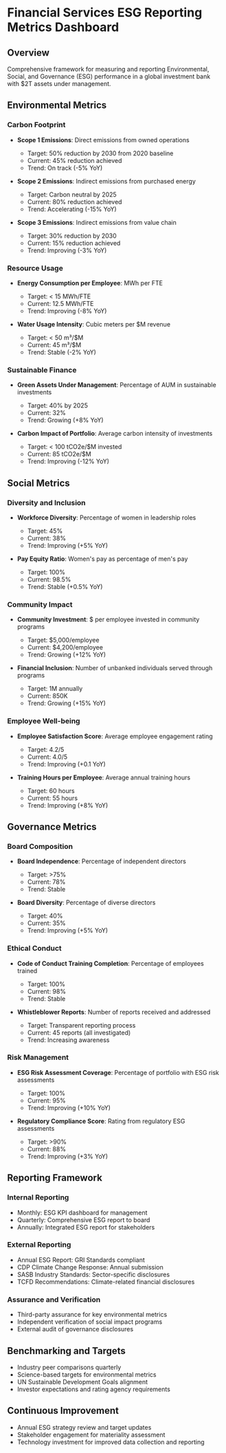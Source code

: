 # Financial Services ESG Reporting Metrics Dashboard

## Overview
Comprehensive framework for measuring and reporting Environmental, Social, and Governance (ESG) performance in a global investment bank with $2T assets under management.

## Environmental Metrics

### Carbon Footprint
- **Scope 1 Emissions**: Direct emissions from owned operations
  - Target: 50% reduction by 2030 from 2020 baseline
  - Current: 45% reduction achieved
  - Trend: On track (-5% YoY)

- **Scope 2 Emissions**: Indirect emissions from purchased energy
  - Target: Carbon neutral by 2025
  - Current: 80% reduction achieved
  - Trend: Accelerating (-15% YoY)

- **Scope 3 Emissions**: Indirect emissions from value chain
  - Target: 30% reduction by 2030
  - Current: 15% reduction achieved
  - Trend: Improving (-3% YoY)

### Resource Usage
- **Energy Consumption per Employee**: MWh per FTE
  - Target: < 15 MWh/FTE
  - Current: 12.5 MWh/FTE
  - Trend: Improving (-8% YoY)

- **Water Usage Intensity**: Cubic meters per $M revenue
  - Target: < 50 m³/$M
  - Current: 45 m³/$M
  - Trend: Stable (-2% YoY)

### Sustainable Finance
- **Green Assets Under Management**: Percentage of AUM in sustainable investments
  - Target: 40% by 2025
  - Current: 32%
  - Trend: Growing (+8% YoY)

- **Carbon Impact of Portfolio**: Average carbon intensity of investments
  - Target: < 100 tCO2e/$M invested
  - Current: 85 tCO2e/$M
  - Trend: Improving (-12% YoY)

## Social Metrics

### Diversity and Inclusion
- **Workforce Diversity**: Percentage of women in leadership roles
  - Target: 45%
  - Current: 38%
  - Trend: Improving (+5% YoY)

- **Pay Equity Ratio**: Women's pay as percentage of men's pay
  - Target: 100%
  - Current: 98.5%
  - Trend: Stable (+0.5% YoY)

### Community Impact
- **Community Investment**: $ per employee invested in community programs
  - Target: $5,000/employee
  - Current: $4,200/employee
  - Trend: Growing (+12% YoY)

- **Financial Inclusion**: Number of unbanked individuals served through programs
  - Target: 1M annually
  - Current: 850K
  - Trend: Growing (+15% YoY)

### Employee Well-being
- **Employee Satisfaction Score**: Average employee engagement rating
  - Target: 4.2/5
  - Current: 4.0/5
  - Trend: Improving (+0.1 YoY)

- **Training Hours per Employee**: Average annual training hours
  - Target: 60 hours
  - Current: 55 hours
  - Trend: Improving (+8% YoY)

## Governance Metrics

### Board Composition
- **Board Independence**: Percentage of independent directors
  - Target: >75%
  - Current: 78%
  - Trend: Stable

- **Board Diversity**: Percentage of diverse directors
  - Target: 40%
  - Current: 35%
  - Trend: Improving (+5% YoY)

### Ethical Conduct
- **Code of Conduct Training Completion**: Percentage of employees trained
  - Target: 100%
  - Current: 98%
  - Trend: Stable

- **Whistleblower Reports**: Number of reports received and addressed
  - Target: Transparent reporting process
  - Current: 45 reports (all investigated)
  - Trend: Increasing awareness

### Risk Management
- **ESG Risk Assessment Coverage**: Percentage of portfolio with ESG risk assessments
  - Target: 100%
  - Current: 95%
  - Trend: Improving (+10% YoY)

- **Regulatory Compliance Score**: Rating from regulatory ESG assessments
  - Target: >90%
  - Current: 88%
  - Trend: Improving (+3% YoY)

## Reporting Framework

### Internal Reporting
- Monthly: ESG KPI dashboard for management
- Quarterly: Comprehensive ESG report to board
- Annually: Integrated ESG report for stakeholders

### External Reporting
- Annual ESG Report: GRI Standards compliant
- CDP Climate Change Response: Annual submission
- SASB Industry Standards: Sector-specific disclosures
- TCFD Recommendations: Climate-related financial disclosures

### Assurance and Verification
- Third-party assurance for key environmental metrics
- Independent verification of social impact programs
- External audit of governance disclosures

## Benchmarking and Targets
- Industry peer comparisons quarterly
- Science-based targets for environmental metrics
- UN Sustainable Development Goals alignment
- Investor expectations and rating agency requirements

## Continuous Improvement
- Annual ESG strategy review and target updates
- Stakeholder engagement for materiality assessment
- Technology investment for improved data collection and reporting
